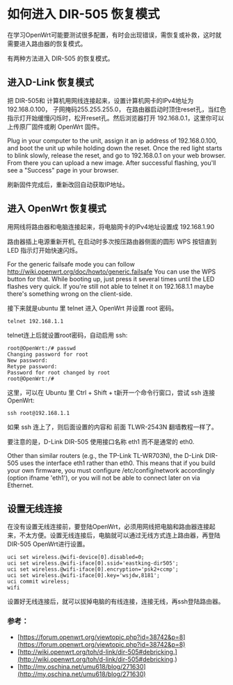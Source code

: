 # 如何进入 DIR-505 恢复模式

在学习OpenWrt可能要测试很多配置，有时会出现错误，需恢复或补救，这时就需要进入路由器的恢复模式。

有两种方法进入 DIR-505 的恢复模式。

## 进入D-Link 恢复模式

把 DIR-505和 计算机用网线连接起来，设置计算机网卡的IPv4地址为192.168.0.100， 子网掩码255.255.255.0， 在路由器启动时顶住reset孔，当红色指示灯开始缓慢闪烁时，松开reset孔。然后浏览器打开 192.168.0.1，这里你可以上传原厂固件或刷 OpenWrt 固件。

Plug in your computer to the unit, assign it an ip address of 192.168.0.100, and boot the unit up while holding down the reset. Once the red light starts to blink slowly, release the reset, and go to 192.168.0.1 on your web browser. From there you can upload a new image. After successful flashing, you'll see a "Success" page in your browser. 

刷新固件完成后，重新改回自动获取IP地址。	

## 进入 OpenWrt 恢复模式

用网线将路由器和电脑连接起来，将电脑网卡的IPv4地址设置成 192.168.1.90

路由器插上电源重新开机,  在启动时多次按压路由器侧面的圆形 WPS 按钮直到 LED 指示灯开始快速闪烁。

For the generic failsafe mode you can follow http://wiki.openwrt.org/doc/howto/generic.failsafe You can use the WPS button for that. While booting up, just press it several times until the LED flashes very quick. If you're still not able to telnet it on 192.168.1.1 maybe there's something wrong on the client-side. 

接下来就是ubuntu 里 telnet 进入 OpenWrt 并设置 root 密码。

	telnet 192.168.1.1

telnet连上后就设置root密码，自动启用 ssh:

	root@OpenWrt:/# passwd
	Changing password for root
	New password:
	Retype password:
	Password for root changed by root
	root@OpenWrt:/#

这里，可以在 Ubuntu 里 Ctrl + Shift + t新开一个命令行窗口，尝试 ssh 连接OpenWrt:
 
	ssh root@192.168.1.1

如果 ssh 连上了，则后面设置的内容和 前面 TLWR-2543N 翻墙教程一样了。

要注意的是，D-Link DIR-505 使用接口名称 eth1 而不是通常的 eth0. 


Other than similar routers (e.g., the TP-Link TL-WR703N), the D-Link DIR-505 uses the interface eth1 rather than eth0. This means that if you build your own firmware, you must configure /etc/config/network accordingly (option ifname 'eth1'), or you will not be able to connect later on via Ethernet. 


## 设置无线连接

在没有设置无线连接前，要登陆OpenWrt，必须用网线把电脑和路由器连接起来，不太方便。设置无线连接后，电脑就可以通过无线方式连上路由器，再登陆 DIR-505 OpenWrt进行设置。

	uci set wireless.@wifi-device[0].disabled=0;
	uci set wireless.@wifi-iface[0].ssid='eastking-dir505';
	uci set wireless.@wifi-iface[0].encryption='psk2+ccmp';
	uci set wireless.@wifi-iface[0].key='wsjdw,8181';
	uci commit wireless;
	wifi



设置好无线连接后，就可以拔掉电脑的有线连接，连接无线，再ssh登陆路由器。


### 参考：

* [https://forum.openwrt.org/viewtopic.php?id=38742&p=8](https://forum.openwrt.org/viewtopic.php?id=38742&p=8)
* [http://wiki.openwrt.org/toh/d-link/dir-505#debricking.](http://wiki.openwrt.org/toh/d-link/dir-505#debricking.)
* [http://my.oschina.net/umu618/blog/271630](http://my.oschina.net/umu618/blog/271630)






